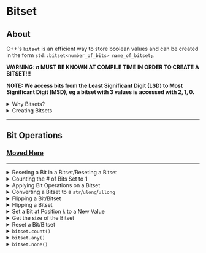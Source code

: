 # Bitset

## About

C++'s `bitset` is an efficient way to store boolean values and can be created in the form `std::bitset<number_of_bits> name_of_bitset;`.

**WARNING: $n$ MUST BE KNOWN AT COMPILE TIME IN ORDER TO CREATE A BITSET!!!**

**NOTE: We access bits from the Least Significant Digit (LSD) to Most Significant Digit (MSD), eg a bitset with $3$ values is accessed with $2, 1, 0$.**

<details>
  <summary>Why Bitsets?</summary>

  If we were to store $n$ boolean values, we could do it with a vector or an array:

```cpp
bool arr[n];
vector<bool> arr(n);
```

Unfortunately, storing $n$ booleans in a vector/array takes up $n$ bytes, as for each $arr[i]$ for an index $i$, it takes up $1$ byte per element in the memory. Let's take a look at bitsets, which consume $1$ bit per element in the memory:

```cpp
bitset<16> bits;
```

This is **way more space efficient**. A bitset uses $\lceil \frac{n}{8} \rceil$ bytes to store $n$ boolean values.

</details>

<details>
  <summary>Creating Bitsets</summary>

  A major drawback of C++'s `bitset` is that $n$ **MUST BE KNOWN DURING COMPILE TIME**. Running the following piece of code fails, while the other works:

  ```cpp
// This fails:
int n;
cin >> n;

bitset<n> my_bitset;

// This works:
#define n 16
bitset<n> my_bitset;

// This also works:
bitset<16> my_bitset;
```
</details>

---

## Bit Operations

### [Moved Here](../math/bit-manipulation.md#from=bitset)

---

<details>
  <summary>Reseting a Bit in a Bitset/Reseting a Bitset</summary>


We can reset a bit at the bitset at position $k$ (or the entire bitset) using the following format:

```cpp
// change what is at index 1 from the LSD (least significant digit) to 0
cout << bit.reset(1) << "\n";

// change the entire bitset to 0
cout << bit.reset() << "\n";
```
</details>

<details>
  <summary>Counting the # of Bits Set to <b>1</b></summary>

  ```cpp
std::bitset<10> s;
s[1] = 1;
s[3] = 1;
s[4] = 1;
s[7] = 1;
std::cout << s[4] << "\n"; // 1
std::cout << s[5] << "\n"; // 0

// The count function returns the # of 1 bits in the bitset
std::cout << s.count() << "\n"; // 4
```
</details>

<details>
  <summary>Applying Bit Operations on a Bitset</summary>

Bit operations can be directly applied on bitsets:

```cpp
bitset<10> a, b;
// ...
bitset<10> c = a&b;
bitset<10> d = a|b;
bitset<10> e = a^b;
```

</details>

<details>
  <summary>Converting a Bitset to a <code>str</code>/<code>ulong</code>/<code>ullong</code></summary>

  Assume that we have a bitset `std::bitset<8> b(42)`:

  - <details>
      <summary>Converting to a string</summary>

      ```cpp
      std::cout << b.to_string() << "\n";  // 00101010
      std::cout << b.to_string('*') << "\n"; // **1*1*1*
      std::cout << b.to_string('O', 'X') << "\n"; // OOXOXOXO
      ```

    </details>

    <details>
      <summary>Converting to a unsigned long</summary>

      ```cpp
      cout << b.to_ulong() << "\n"; // 42
      ```

    </details>

    <details>
      <summary>Converting to a unsigned long long</summary>

      ```cpp
      cout << b.to_ullong() << "\n"; // 42
      ```

    </details>

</details>

<details>
  <summary>Flipping a Bit/Bitset</summary>

  - <details>
    <summary>Flipping a Bit</summary>

    Assume that we have a bitset:

    ```cpp
    bitset<2> b("01");
    ```

    We can change the bitset to $11$ using `bitset.flip(1)`:

    ```cpp
    b.flip(1); // Flip 0 -> 1 at index 1 (as we go from LSD -> MSD)
    ```
  </details>

  <details>
    <summary>Flipping a Bitset</summary>

  Assume that we have a bitset:

  ```cpp
  bitset<2> b("01");
  ```

  We can change the bitset to $10$ using `bitset.flip()`:

  ```cpp
  b.flip(); // Flip entire bitset
  ```

  </details>
</details>

<details>
<summary>Set a Bit at Position <code>k</code> to a New Value</summary>

We can change our bitset at position $k$ ($0 \leq k < n$) to $0$/$1$.

```cpp
bitset.set(2, 1); // Set bit at position 2 to 1
```

</details>

<details>
<summary>Get the size of the Bitset</summary>

We can get the size of our bitset through the `size()` method.

```cpp
#define N 16

bitset<N> B;
cout << B.size() << "\n"; // This is equal to N
```

</details>

<details>
<summary>Reset a Bit/Bitset</summary>

We can reset a bitset using the `reset` method.

```cpp
bitset.reset(); // reset entire bitset to 0
bitset.reset(1); // reset bit at position 1 to 0 - this is bitset.set(1, 0);
```

</details>

<details>
  <summary><code>bitset.count()</code></summary>

  `bitset.count()`: # of bits set to $1$
</details>

<details>
  <summary><code>bitset.any()</code></summary>

  `bitset.any()`: $true$ if at least $1$ bit set to $1$, otherwise $false$ (This operation is like $arr.empty()$)
</details>

<details>
  <summary><code>bitset.none()</code></summary>

  `bitset.none()`: $true$ if all bits are set to $0$
</details>
